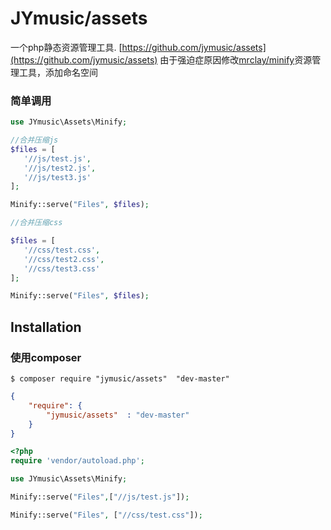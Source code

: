 # JYmusic/assets


一个php静态资源管理工具. [https://github.com/jymusic/assets](https://github.com/jymusic/assets)
由于强迫症原因修改[mrclay/minify](https://github.com/mrclay/minify)资源管理工具，添加命名空间

### 简单调用

```php
use JYmusic\Assets\Minify;

//合并压缩js
$files = [
   '//js/test.js',
   '//js/test2.js',
   '//js/test3.js'
];

Minify::serve("Files", $files);

//合并压缩css

$files = [
   '//css/test.css',
   '//css/test2.css',
   '//css/test3.css'
];

Minify::serve("Files", $files);


```

## Installation

### 使用composer

```
$ composer require "jymusic/assets"  "dev-master"

```

```json
{
    "require": {
        "jymusic/assets"  : "dev-master"
    }
}
```

```php
<?php
require 'vendor/autoload.php';

use JYmusic\Assets\Minify;

Minify::serve("Files",["//js/test.js"]);

Minify::serve("Files", ["//css/test.css"]);
```

